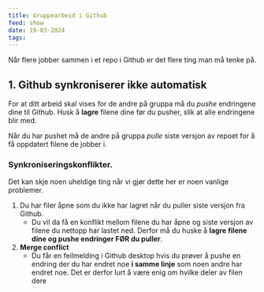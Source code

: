 ```yaml
---
title: Gruppearbeid i Github
feed: show
date: 19-03-2024
tags:
---
```


Når flere jobber sammen i et repo i Github er det flere ting man må tenke på.

## 1. Github synkroniserer ikke automatisk
For at ditt arbeid skal vises for de andre på gruppa må du *pushe* endringene dine til Github. Husk å **lagre** filene dine før du pusher, slik at alle endringene blir med.

Når du har pushet må de andre på gruppa *pulle* siste versjon av repoet for å få oppdatert filene de jobber i.

### Synkroniseringskonflikter.
Det kan skje noen uheldige ting når vi gjør dette her er noen vanlige problemer.
1. Du har filer åpne som du ikke har lagret når du puller siste versjon fra Github.
	- Du vil da få en konflikt mellom filene du har åpne og siste versjon av filene du nettopp har lastet ned. Derfor må du huske å **lagre filene dine og pushe endringer FØR du puller**.
2. **Merge conflict**
	- Du får en feilmelding i Github desktop hvis du prøver å pushe en endring der du har endret noe **i samme linje** som noen andre har endret noe. Det er derfor lurt å være enig om hvilke deler av filen dere 